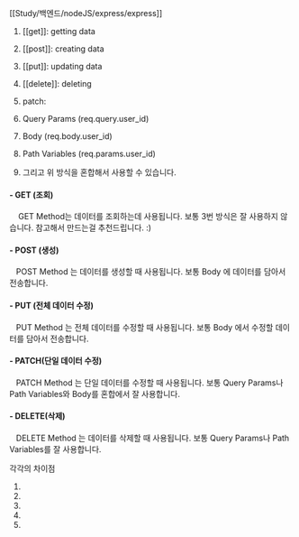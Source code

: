 [[Study/백엔드/nodeJS/express/express]]

1. [[get]]: getting data
2. [[post]]: creating data
3. [[put]]: updating data
4. [[delete]]: deleting 
5. patch: 

1. Query Params (req.query.user_id) 
2. Body (req.body.user_id)
3. Path Variables (req.params.user_id)
4. 그리고 위 방식을 혼합해서 사용할 수 있습니다.

#### - GET (조회)

    GET Method는 데이터를 조회하는데 사용됩니다. 보통 3번 방식은 잘 사용하지 않습니다. 참고해서 만드는걸 추천드립니다. :)

#### - POST (생성)

   POST Method 는 데이터를 생성할 때 사용됩니다. 보통 Body 에 데이터를 담아서 전송합니다.

#### - PUT (전체 데이터 수정)

   PUT Method 는 전체 데이터를 수정할 때 사용됩니다. 보통 Body 에서 수정할 데이터를 담아서 전송합니다.

#### - PATCH(단일 데이터 수정)

   PATCH Method 는 단일 데이터를 수정할 때 사용됩니다. 보통 Query Params나 Path Variables와 Body를 혼합에서 잘 사용합니다.

#### - DELETE(삭제)

   DELETE Method 는 데이터를 삭제할 때 사용됩니다. 보통 Query Params나 Path Variables를 잘 사용합니다.

각각의 차이점

1.
2.
3.
4.
5.